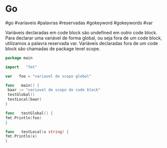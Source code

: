 # Go
#go #variaveis #palavras #reservadas #gokeyword #gokeywords #var

Variáveis declaradas em code block são undefined em outro code block.
Para declarar uma variável de forma global, ou seja fora de um code block, utilizamos a palavra reservada var.
Variáveis declaradas fora de um code block são chamadas de package level scope.
```go
package main

import   "fmt"

var   foo = "variavel de scopo global"

func   main() {
 baar := "variavel de scopo do code block"
 testGlobal()
 testLocal(baar)
}

func   testGlobal() {
fmt.Println(foo)
}

func   testLocal(x string) {
fmt.Println(x)
}
```
